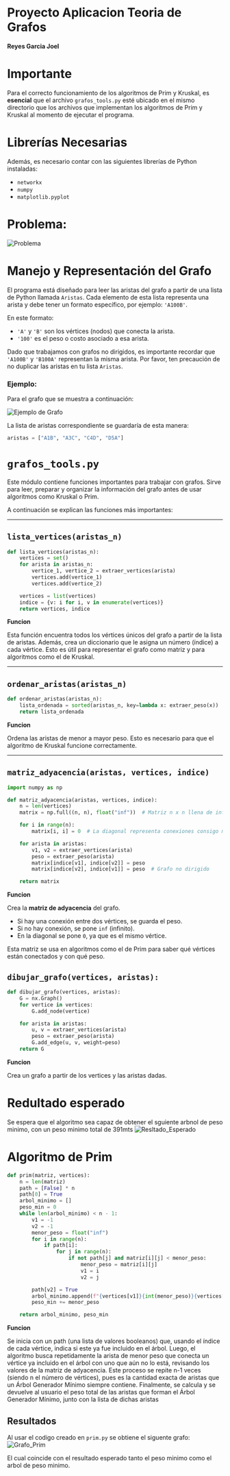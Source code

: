 # Proyecto Aplicacion Teoria de Grafos
**Reyes Garcia Joel**


# Importante

Para el correcto funcionamiento de los algoritmos de Prim y Kruskal, es **esencial** que el archivo `grafos_tools.py` esté ubicado en el mismo directorio que los archivos que implementan los algoritmos de Prim y Kruskal al momento de ejecutar el programa.

# Librerías Necesarias

Además, es necesario contar con las siguientes librerías de Python instaladas:

* `networkx`
* `numpy`
* `matplotlib.pyplot`


# Problema:
![Problema](imagenes/problema.jpeg)


# Manejo y Representación del Grafo

El programa está diseñado para leer las aristas del grafo a partir de una lista de Python llamada `Aristas`. Cada elemento de esta lista representa una arista y debe tener un formato específico, por ejemplo: `'A100B'`.

En este formato:
* `'A'` y `'B'` son los vértices (nodos) que conecta la arista.
* `'100'` es el peso o costo asociado a esa arista.

Dado que trabajamos con grafos no dirigidos, es importante recordar que `'A100B'` y `'B100A'` representan la misma arista. Por favor, ten precaución de no duplicar las aristas en tu lista `Aristas`.

### Ejemplo:

Para el grafo que se muestra a continuación:

![Ejemplo de Grafo](imagenes/ejemplo.jpeg)

La lista de aristas correspondiente se guardaría de esta manera:

```python
aristas = ["A1B", "A3C", "C4D", "D5A"]
```

# `grafos_tools.py`

Este módulo contiene funciones importantes para trabajar con grafos. Sirve para leer, preparar y organizar la información del grafo antes de usar algoritmos como Kruskal o Prim.

A continuación se explican las funciones más importantes:

---

## `lista_vertices(aristas_n)`

```python
def lista_vertices(aristas_n):
    vertices = set()
    for arista in aristas_n:
        vertice_1, vertice_2 = extraer_vertices(arista)
        vertices.add(vertice_1)
        vertices.add(vertice_2)

    vertices = list(vertices)
    indice = {v: i for i, v in enumerate(vertices)}
    return vertices, indice
````

**Funcion**

Esta función encuentra todos los vértices únicos del grafo a partir de la lista de aristas. Además, crea un diccionario que le asigna un número (índice) a cada vértice. Esto es útil para representar el grafo como matriz y para algoritmos como el de Kruskal.

---

## `ordenar_aristas(aristas_n)`

```python
def ordenar_aristas(aristas_n):
    lista_ordenada = sorted(aristas_n, key=lambda x: extraer_peso(x))
    return lista_ordenada
```

**Funcion**

Ordena las aristas de menor a mayor peso. Esto es necesario para que el algoritmo de Kruskal funcione correctamente.

---

## `matriz_adyacencia(aristas, vertices, indice)`

```python
import numpy as np

def matriz_adyacencia(aristas, vertices, indice):
    n = len(vertices)
    matrix = np.full((n, n), float("inf"))  # Matriz n x n llena de infinitos

    for i in range(n):
        matrix[i, i] = 0  # La diagonal representa conexiones consigo mismo

    for arista in aristas:
        v1, v2 = extraer_vertices(arista)
        peso = extraer_peso(arista)
        matrix[indice[v1], indice[v2]] = peso
        matrix[indice[v2], indice[v1]] = peso  # Grafo no dirigido

    return matrix
```

**Funcion**

Crea la **matriz de adyacencia** del grafo.

* Si hay una conexión entre dos vértices, se guarda el peso.
* Si no hay conexión, se pone `inf` (infinito).
* En la diagonal se pone `0`, ya que es el mismo vértice.

Esta matriz se usa en algoritmos como el de Prim para saber qué vértices están conectados y con qué peso.

## `dibujar_grafo(vertices, aristas):`

```python
def dibujar_grafo(vertices, aristas):
    G = nx.Graph()
    for vertice in vertices:
        G.add_node(vertice)

    for arista in aristas:
        u, v = extraer_vertices(arista)
        peso = extraer_peso(arista)
        G.add_edge(u, v, weight=peso)
    return G
```
**Funcion**

Crea un grafo a partir de los vertices y las aristas dadas.

# Redultado esperado

Se espera que el algoritmo sea capaz de obtener el sguiente arbnol de peso minimo, con un peso minimo total de 391mts
![Resltado_Esperado](imagenes/resultado_esperado.jpeg)


# Algoritmo de Prim

```python
def prim(matriz, vertices):
    n = len(matriz)
    path = [False] * n
    path[0] = True
    arbol_minimo = []
    peso_min = 0
    while len(arbol_minimo) < n - 1:
        v1 = -1
        v2 = -1
        menor_peso = float("inf")
        for i in range(n):
            if path[i]:
                for j in range(n):
                    if not path[j] and matriz[i][j] < menor_peso:
                        menor_peso = matriz[i][j]
                        v1 = i
                        v2 = j

        path[v2] = True
        arbol_minimo.append(f"{vertices[v1]}{int(menor_peso)}{vertices[v2]}")
        peso_min += menor_peso

    return arbol_minimo, peso_min
``` 
**Funcion**

Se inicia con un path (una lista de valores booleanos) que, usando el índice de cada vértice, indica si este ya fue incluido en el árbol. Luego, el algoritmo busca repetidamente la arista de menor peso que conecta un vértice ya incluido en el árbol con uno que aún no lo está, revisando los valores de la matriz de adyacencia. Este proceso se repite n-1 veces (siendo n el número de vértices), pues es la cantidad exacta de aristas que un Árbol Generador Mínimo siempre contiene. Finalmente, se calcula y se devuelve al usuario el peso total de las aristas que forman el Árbol Generador Mínimo, junto con la lista de dichas aristas

## Resultados

Al usar el codigo creado en `prim.py` se obtiene el siguente grafo:
![Grafo_Prim](imagenes/prim_grafo_01.png)

El cual coincide con el resultado esperado tanto el peso  minimo como el arbol de peso minimo.

